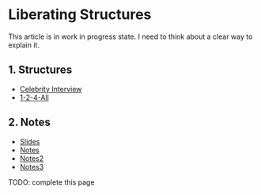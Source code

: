 <!-- numbers -->

# Liberating Structures
This article is in work in progress state. I need to think about a clear way to explain it.

## 1. Structures
* [Celebrity Interview](celebrity-interview/)
* [1-2-4-All](1-2-4-all/)

## 2. Notes

* [Slides](slides/)
* [Notes](notes/)
* [Notes2](notes2/)
* [Notes3](notes3/)

TODO: complete this page

